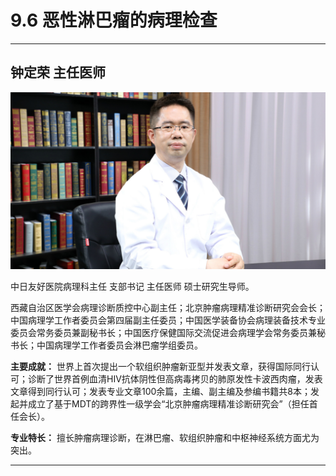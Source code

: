 # 9.6 恶性淋巴瘤的病理检查

---

## 钟定荣 主任医师

![1681551149802](image/c09_006/1681551149802.png)

中日友好医院病理科主任 支部书记 主任医师 硕士研究生导师。

西藏自治区医学会病理诊断质控中心副主任；北京肿瘤病理精准诊断研究会会长；中国病理学工作者委员会第四届副主任委员；中国医学装备协会病理装备技术专业委员会常务委员兼副秘书长；中国医疗保健国际交流促进会病理学会常务委员兼秘书长；中国病理学工作者委员会淋巴瘤学组委员。


**主要成就：** 世界上首次提出一个软组织肿瘤新亚型并发表文章，获得国际同行认可；诊断了世界首例血清HIV抗体阴性但高病毒拷贝的肺原发性卡波西肉瘤，发表文章得到同行认可；发表专业文章100余篇，主编、副主编及参编书籍共8本；发起并成立了基于MDT的跨界性一级学会“北京肿瘤病理精准诊断研究会”（担任首任会长）。

**专业特长：** 擅长肿瘤病理诊断，在淋巴瘤、软组织肿瘤和中枢神经系统方面尤为突出。

---
